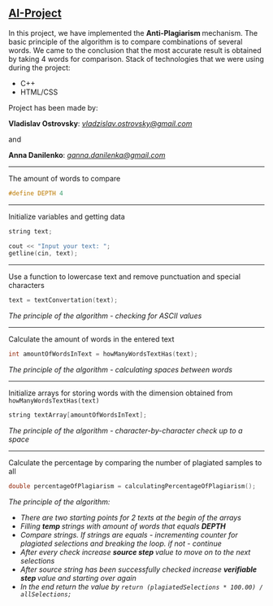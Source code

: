 ## [AI-Project](https://github.com/vladz-ostr/AI-Project/blob/main/AI.BetaVersion.cpp)


In this project, we have implemented the <b> Anti-Plagiarism </b> mechanism.
The basic principle of the algorithm is to compare combinations of several words.
We came to the conclusion that the most accurate result is obtained by taking 4 words for comparison.
Stack of technologies that we were using during the project:
- C++
- HTML/CSS

Project has been made by:


<b>Vladislav Ostrovsky</b>: <i>vladzislav.ostrovsky@gmail.com </i>

 and

<b>Anna Danilenko</b>: <i>ganna.danilenka@gmail.com </i>






<hr>

The amount of words to compare
```c++
#define DEPTH 4
```
<hr>

Initialize variables and getting data
```c++
string text;

cout << "Input your text: ";
getline(cin, text);
```
<hr>

Use a function to lowercase text and remove punctuation and special characters
```c++
text = textConvertation(text);
```
<i>The principle of the algorithm - checking for ASCII values</i>

<hr>

Сalculate the amount of words in the entered text
```c++
int amountOfWordsInText = howManyWordsTextHas(text);
```
<i>The principle of the algorithm - calculating spaces between words</i>

<hr>

Initialize arrays for storing words with the dimension obtained from ```howManyWordsTextHas(text)```
```c++
string textArray[amountOfWordsInText];
```

<i>The principle of the algorithm - сharacter-by-character check up to a space</i>
<hr>

Сalculate the percentage by comparing the number of plagiated samples to all
```c++
double percentageOfPlagiarism = calculatingPercentageOfPlagiarism();
```
<i>The principle of the algorithm:

- There are two starting points for 2 texts at the begin of the arrays
- Filling <b> temp </b> strings with amount of words that equals <b> DEPTH </b>
- Compare strings. If strings are equals - incrementing counter for plagiated selections and breaking the loop. if not - continue 
- After every check increase <b> source step </b> value to move on to the next selections
- After source string has been successfully checked increase <b> verifiable step </b> value and starting over again
- In the end return the value by ```return (plagiatedSelections * 100.00) / allSelections;```
</i>


